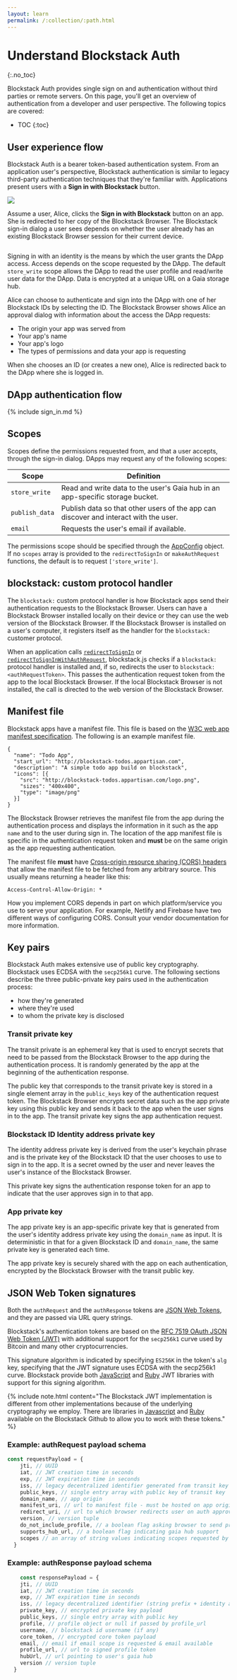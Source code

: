 ```yaml
---
layout: learn
permalink: /:collection/:path.html
---
```


# Understand Blockstack Auth

{:.no_toc}

Blockstack Auth provides single sign on and authentication without third parties or remote servers. On this page, you'll get an overview of authentication from a developer and user perspective. The following topics are covered:

* TOC
{:toc}

## User experience flow

Blockstack Auth is a bearer token-based authentication system. From an application user's perspective, Blockstack authentication is similar to legacy third-party authentication techniques that they're familiar with. Applications present users with a **Sign in with Blockstack** button.

   ![](images/signwithblockstack.png)

Assume a user, Alice, clicks the **Sign in with Blockstack** button on an app. She is
redirected to her copy of the Blockstack Browser. The Blockstack sign-in dialog a user sees depends on
whether the user already has an existing Blockstack Browser session for their current device.

<img src="images/kingdom_notin.png" alt="">

Signing in with an identity is the means by which the user grants the DApp access. Access depends on the scope requested by the DApp. The default `store_write` scope allows the DApp to read the user profile and read/write user data for the DApp. Data is encrypted at a unique URL on a Gaia storage hub.

Alice can choose to authenticate and sign into the DApp with one of her Blockstack IDs by selecting the
ID. The Blockstack Browser shows Alice an approval dialog with information about the access the DApp requests:

* The origin your app was served from
* Your app's name
* Your app's logo
* The types of permissions and data your app is requesting

When she chooses an ID (or creates a new one), Alice is redirected back to the DApp where she is logged in.

## DApp authentication flow

{% include sign_in.md %}

## Scopes

Scopes define the permissions requested from, and that a user accepts, through the sign-in dialog.
DApps may request any of the following scopes:

| Scope |  Definition|
|---|---|
| `store_write` | Read and write data to the user's Gaia hub in an app-specific storage bucket. |
| `publish_data` | Publish data so that other users of the app can discover and interact with the user. |
| `email` | Requests the user's email if available. |

The permissions scope should be specified through the <a href="https://blockstack.github.io/blockstack.js/classes/appconfig.html" target="\_blank">AppConfig</a> object. If no `scopes` array is provided to the `redirectToSignIn` or `makeAuthRequest`
functions, the default is to request `['store_write']`.

## blockstack: custom protocol handler

The `blockstack:` custom protocol handler is how Blockstack apps send their authentication requests to the Blockstack Browser. Users can have a Blockstack Browser installed locally on their device or they can use the web version of the Blockstack Browser. If the Blockstack Browser is installed on a user's computer, it registers itself as the handler for the `blockstack:` customer protocol.

When an application calls
[`redirectToSignIn`](http://blockstack.github.io/blockstack.js/index.html#redirecttosignin)
or
[`redirectToSignInWithAuthRequest`](http://blockstack.github.io/blockstack.js/index.html#redirecttosigninwithauthrequest),
blockstack.js checks if a `blockstack:` protocol handler is installed and, if so,
redirects the user to `blockstack:<authRequestToken>`. This passes the
authentication request token from the app to the local Blockstack Browser. If the local Blockstack Browser is not installed, the call is directed to the web version of the Blockstack Browser.

## Manifest file

Blockstack apps have a manifest file. This file is based on the [W3C web app manifest specification](https://w3c.github.io/manifest/). The following is an example manifest file.

```
{
  "name": "Todo App",
  "start_url": "http://blockstack-todos.appartisan.com",
  "description": "A simple todo app build on blockstack",
  "icons": [{
    "src": "http://blockstack-todos.appartisan.com/logo.png",
    "sizes": "400x400",
    "type": "image/png"
  }]
}
```

The Blockstack Browser retrieves the manifest file from the app during the
authentication process and displays the information in it such as the
app `name` and to the user during sign in. The location of the app manifest file is specific
in the authentication request token and **must** be on the same origin as the app
requesting authentication.

The manifest file **must** have [Cross-origin resource sharing (CORS) headers](https://en.wikipedia.org/wiki/Cross-origin_resource_sharing) that allow the manifest file to be fetched from any arbitrary source. This usually means returning a header like this:

```
Access-Control-Allow-Origin: *
```

How you implement CORS depends in part on which platform/service you use to serve your application. For example, Netlify and Firebase have two different ways of configuring CORS. Consult your vendor documentation for more information.

## Key pairs

Blockstack Auth makes extensive use of public key cryptography. Blockstack uses ECDSA with the `secp256k1` curve. The following sections describe the three public-private key pairs used in the authentication process:

* how they're generated
* where they're used
* to whom the private key is disclosed

### Transit private key

The transit private is an ephemeral key that is used to encrypt secrets that
need to be passed from the Blockstack Browser to the app during the
authentication process. It is randomly generated by the app at the beginning of
the authentication response.

The public key that corresponds to the transit private key is stored in a single
element array in the `public_keys` key of the authentication request token. The
Blockstack Browser encrypts secret data such as the app private key using this
public key and sends it back to the app when the user signs in to the app. The
transit private key signs the app authentication request.

### Blockstack ID Identity address private key

The identity address private key is derived from the user's keychain phrase and
is the private key of the Blockstack ID that the user chooses to use to sign in
to the app. It is a secret owned by the user and never leaves the user's
instance of the Blockstack Browser. 

This private key signs the authentication response token for an app to indicate that the user approves sign in to that app.

### App private key

The app private key is an app-specific private key that is generated from the
user's identity address private key using the `domain_name` as input. It is
deterministic in that for a given Blockstack ID and `domain_name`, the same
private key is generated each time. 

The app private key is securely shared with the app on each authentication, encrypted by the Blockstack Browser with the transit public key.

## JSON Web Token signatures

Both the `authRequest` and the `authResponse` tokens are [JSON Web Tokens](https://jwt.io/), and they are passed via URL query strings.

Blockstack's authentication tokens are based on the [RFC 7519 OAuth JSON Web Token (JWT)](https://tools.ietf.org/html/rfc7519)
with additional support for the `secp256k1` curve used by Bitcoin and many other
cryptocurrencies.

This signature algorithm is indicated by specifying `ES256K` in the token's
`alg` key, specifying that the JWT signature uses ECDSA with the secp256k1
curve. Blockstack provide both [JavaScript](https://github.com/blockstack/jsontokens-js)
and
[Ruby](https://github.com/blockstack/ruby-jwt-blockstack/tree/ruby-jwt-blockstack)
JWT libraries with support for this signing algorithm.


{% include note.html content="The Blockstack JWT implementation is different from other implementations because of the underlying cryptography we employ. There are libraries in <a href='https://github.com/blockstack/jsontokens-js'>Javascript</a> and <a href='https://github.com/blockstack/ruby-jwt-blockstack'>Ruby</a> available on the Blockstack Github to allow you to work with these tokens." %}

### Example: authRequest payload schema

``` JavaScript
const requestPayload = {
    jti, // UUID
    iat, // JWT creation time in seconds
    exp, // JWT expiration time in seconds
    iss, // legacy decentralized identifier generated from transit key
    public_keys, // single entry array with public key of transit key
    domain_name, // app origin
    manifest_uri, // url to manifest file - must be hosted on app origin
    redirect_uri, // url to which browser redirects user on auth approval - must be hosted on app origin
    version, // version tuple
    do_not_include_profile, // a boolean flag asking browser to send profile url instead of profile object
    supports_hub_url, // a boolean flag indicating gaia hub support
    scopes // an array of string values indicating scopes requested by the app
  }
```


### Example: authResponse payload schema

```JavaScript
    const responsePayload = {
    jti, // UUID
    iat, // JWT creation time in seconds
    exp, // JWT expiration time in seconds
    iss, // legacy decentralized identifier (string prefix + identity address) - this uniquely identifies the user
    private_key, // encrypted private key payload
    public_keys, // single entry array with public key
    profile, // profile object or null if passed by profile_url
    username, // blockstack id username (if any)
    core_token, // encrypted core token payload
    email, // email if email scope is requested & email available
    profile_url, // url to signed profile token
    hubUrl, // url pointing to user's gaia hub
    version // version tuple
  }
```

